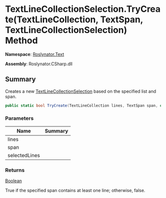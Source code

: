 # TextLineCollectionSelection\.TryCreate\(TextLineCollection, TextSpan, TextLineCollectionSelection\) Method

**Namespace**: [Roslynator.Text](../../README.md)

**Assembly**: Roslynator\.CSharp\.dll

## Summary

Creates a new [TextLineCollectionSelection](../README.md) based on the specified list and span\.

```csharp
public static bool TryCreate(TextLineCollection lines, TextSpan span, out TextLineCollectionSelection selectedLines)
```

### Parameters

| Name | Summary |
| ---- | ------- |
| lines | |
| span | |
| selectedLines | |

### Returns

[Boolean](https://docs.microsoft.com/en-us/dotnet/api/system.boolean)

True if the specified span contains at least one line; otherwise, false\.